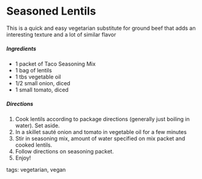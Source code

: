 Seasoned Lentils
=========================

This is a quick and easy vegetarian substitute for ground beef that adds an interesting texture and a lot of similar flavor

##### Ingredients
* 1 packet of Taco Seasoning Mix
* 1 bag of lentils
* 1 tbs vegetable oil
* 1/2 small onion, diced
* 1 small tomato, diced

##### Directions
1. Cook lentils according to package directions (generally just boiling in water). Set aside.
2. In a skillet sauté onion and tomato in vegetable oil for a few minutes
3. Stir in seasoning mix, amount of water specified on mix packet and cooked lentils.
4. Follow directions on seasoning packet.
5. Enjoy!

tags: vegetarian, vegan
